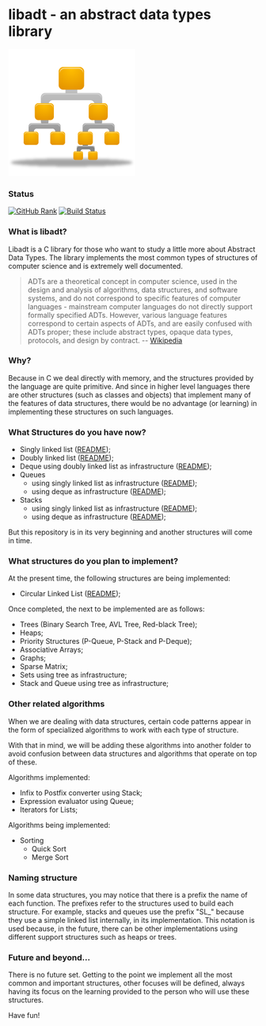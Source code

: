 # libadt - an abstract data types library
![BinaryTree](logo.png)

### Status

[![GitHub Rank](https://reporank.com/vndmtrx/libadt)](https://reporank.com)
[![Build Status](https://travis-ci.org/vndmtrx/libadt.svg?branch=master)](https://travis-ci.org/vndmtrx/libadt)

### What is libadt?

Libadt is a C library for those who want to study a little more about Abstract Data Types. The library implements the most common types of structures of computer science and is extremely well documented.

> ADTs are a theoretical concept in computer science, used in the design and analysis of algorithms, data structures, and software systems, and do not correspond to specific features of computer languages - mainstream computer languages do not directly support formally specified ADTs. However, various language features correspond to certain aspects of ADTs, and are easily confused with ADTs proper; these include abstract types, opaque data types, protocols, and design by contract.
> -- [Wikipedia](http://en.wikipedia.org/wiki/Abstract_data_type)

### Why?

Because in C we deal directly with memory, and the structures provided by the language are quite primitive. And since in higher level languages there are other structures (such as classes and objects) that implement many of the features of data structures, there would be no advantage (or learning) in implementing these structures on such languages.

### What Structures do you have now?

* Singly linked list ([README](lib/lists/README.md#singly-linked-lists));
* Doubly linked list ([README](lib/lists/README.md#doubly-linked-lists));
* Deque using doubly linked list as infrastructure ([README](lib/deques/README.md));
* Queues
  * using singly linked list as infrastructure ([README](lib/queues/README.md));
  * using deque as infrastructure ([README](lib/queues/README.md));
* Stacks
  * using singly linked list as infrastructure ([README](lib/stacks/README.md));
  * using deque as infrastructure ([README](lib/stacks/README.md));

But this repository is in its very beginning and another structures will come in time.

### What structures do you plan to implement?

At the present time, the following structures are being implemented:

* Circular Linked List ([README](lib/lists/README.md#a-special-case-circular-linked-lists));

Once completed, the next to be implemented are as follows:

* Trees (Binary Search Tree, AVL Tree, Red-black Tree);
* Heaps;
* Priority Structures (P-Queue, P-Stack and P-Deque);
* Associative Arrays;
* Graphs;
* Sparse Matrix;
* Sets using tree as infrastructure;
* Stack and Queue using tree as infrastructure;

### Other related algorithms

When we are dealing with data structures, certain code patterns appear in the form of specialized algorithms to work with each type of structure.

With that in mind, we will be adding these algorithms into another folder to avoid confusion between data structures and algorithms that operate on top of these.

Algorithms implemented:
 * Infix to Postfix converter using Stack;
 * Expression evaluator using Queue;
 * Iterators for Lists;

Algorithms being implemented:
 * Sorting
   * Quick Sort
   * Merge Sort

### Naming structure

In some data structures, you may notice that there is a prefix the name of each function. The prefixes refer to the structures used to build each structure. For example, stacks and queues use the prefix "SL_" because they use a simple linked list internally, in its implementation. This notation is used because, in the future, there can be other implementations using different support structures such as heaps or trees.

### Future and beyond...

There is no future set. Getting to the point we implement all the most common and important structures, other focuses will be defined, always having its focus on the learning provided to the person who will use these structures.

Have fun!

